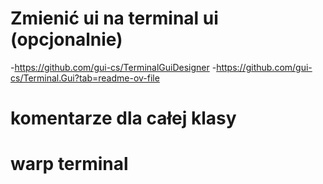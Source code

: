 
# Zmienić ui na terminal ui (opcjonalnie)
 -https://github.com/gui-cs/TerminalGuiDesigner
 -https://github.com/gui-cs/Terminal.Gui?tab=readme-ov-file

# komentarze dla całej klasy

# warp terminal